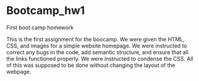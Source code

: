# Bootcamp_hw1
First boot camp homework

This is the first assignment for the boocamp.  We were given the HTML, CSS, and images for a simple website homepage. 
We were instructed to correct any bugs in the code, add semantic structure, and ensure that all the links functioned properly.
We were instructed to condense the CSS.
All of this was supposed to be done without changing the layout of the webpage. 
